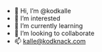 - 👋 Hi, I’m @kodkalle
- 👀 I’m interested
- 🌱 I’m currently learning
- 💞️ I’m looking to collaborate
- 📫 kalle@kodknack.com

<!---
kodkalle/kodkalle is a ✨ special ✨ repository because its `README.md` (this file) appears on your GitHub profile.
You can click the Preview link to take a look at your changes.
--->
